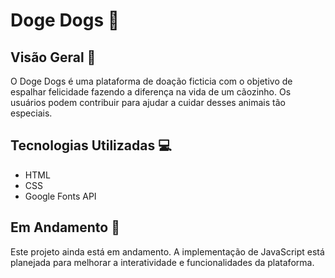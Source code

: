 # Doge Dogs 🐶

## Visão Geral 🌟

O Doge Dogs é uma plataforma de doação ficticia com o objetivo de espalhar felicidade fazendo a diferença na vida de um cãozinho. Os usuários podem contribuir para ajudar a cuidar desses animais tão especiais.

## Tecnologias Utilizadas 💻

- HTML
- CSS
- Google Fonts API

## Em Andamento 🚧

Este projeto ainda está em andamento. A implementação de JavaScript está planejada para melhorar a interatividade e funcionalidades da plataforma.
